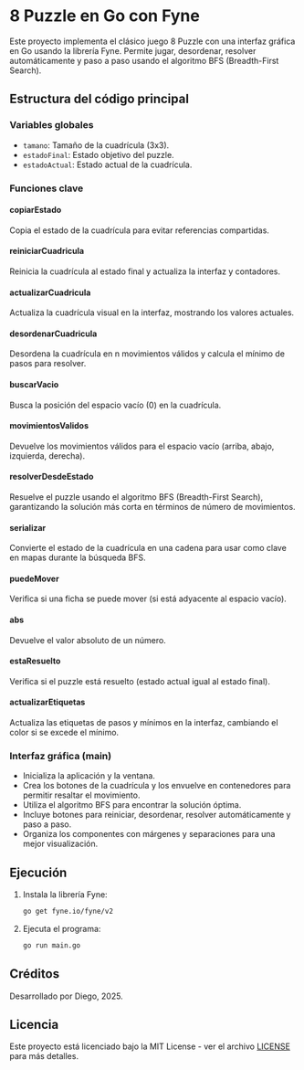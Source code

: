 # 8 Puzzle en Go con Fyne

Este proyecto implementa el clásico juego 8 Puzzle con una interfaz gráfica en Go usando la librería Fyne. Permite jugar, desordenar, resolver automáticamente y paso a paso usando el algoritmo BFS (Breadth-First Search).

## Estructura del código principal

### Variables globales

- `tamano`: Tamaño de la cuadrícula (3x3).
- `estadoFinal`: Estado objetivo del puzzle.
- `estadoActual`: Estado actual de la cuadrícula.

### Funciones clave

#### copiarEstado

Copia el estado de la cuadrícula para evitar referencias compartidas.

#### reiniciarCuadricula

Reinicia la cuadrícula al estado final y actualiza la interfaz y contadores.

#### actualizarCuadricula

Actualiza la cuadrícula visual en la interfaz, mostrando los valores actuales.

#### desordenarCuadricula

Desordena la cuadrícula en n movimientos válidos y calcula el mínimo de pasos para resolver.

#### buscarVacio

Busca la posición del espacio vacío (0) en la cuadrícula.

#### movimientosValidos

Devuelve los movimientos válidos para el espacio vacío (arriba, abajo, izquierda, derecha).

#### resolverDesdeEstado

Resuelve el puzzle usando el algoritmo BFS (Breadth-First Search), garantizando la solución más corta en términos de número de movimientos.

#### serializar

Convierte el estado de la cuadrícula en una cadena para usar como clave en mapas durante la búsqueda BFS.

#### puedeMover

Verifica si una ficha se puede mover (si está adyacente al espacio vacío).

#### abs

Devuelve el valor absoluto de un número.

#### estaResuelto

Verifica si el puzzle está resuelto (estado actual igual al estado final).

#### actualizarEtiquetas

Actualiza las etiquetas de pasos y mínimos en la interfaz, cambiando el color si se excede el mínimo.

### Interfaz gráfica (main)

- Inicializa la aplicación y la ventana.
- Crea los botones de la cuadrícula y los envuelve en contenedores para permitir resaltar el movimiento.
- Utiliza el algoritmo BFS para encontrar la solución óptima.
- Incluye botones para reiniciar, desordenar, resolver automáticamente y paso a paso.
- Organiza los componentes con márgenes y separaciones para una mejor visualización.

## Ejecución

1. Instala la librería Fyne:
   ```bash
   go get fyne.io/fyne/v2
   ```
2. Ejecuta el programa:
   ```bash
   go run main.go
   ```

## Créditos

Desarrollado por Diego, 2025.

## Licencia

Este proyecto está licenciado bajo la MIT License - ver el archivo [LICENSE](LICENSE) para más detalles.
